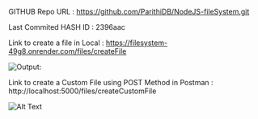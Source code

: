 GITHUB Repo URL : https://github.com/ParithiDB/NodeJS-fileSystem.git

Last Commited HASH ID : 2396aac

Link to create a file in Local : https://filesystem-49g8.onrender.com/files/createFile

![Output:](image_url)


Link to create a Custom File using POST Method in Postman : http://localhost:5000/files/createCustomFile 

![Alt Text](image_url)

